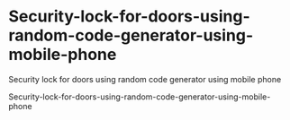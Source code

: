 # Security-lock-for-doors-using-random-code-generator-using-mobile-phone
Security lock for doors using random code generator using mobile phone


Security-lock-for-doors-using-random-code-generator-using-mobile-phone
